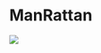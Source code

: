 # ManRattan
![](https://files.slack.com/files-pri/T04572S3H7W-F053E62P5SP/screenshot_2023-04-15_at_5.43.39_pm.png)



